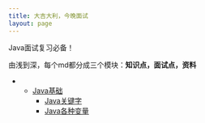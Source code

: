```yaml
---
title: 大吉大利，今晚面试
layout: page
---
```


Java面试复习必备！

由浅到深，每个md都分成三个模块：**知识点，面试点，资料**

* * [Java基础](https://github.com/joutaojian/fuck-interview/tree/master/Java基础)
    * [Java关键字](https://github.com/joutaojian/fuck-interview/blob/master/Java基础/Java关键字.md)
    * [Java各种变量](https://github.com/joutaojian/fuck-interview/blob/master/Java基础/Java各种变量.md)

